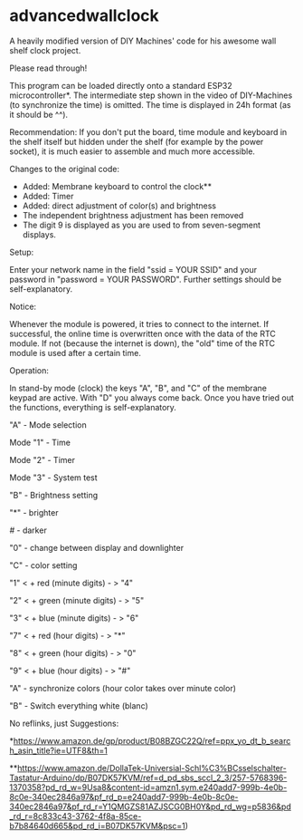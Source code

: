 # advancedwallclock
 A heavily modified version of DIY Machines' code for his awesome wall shelf clock project.

Please read through!

This program can be loaded directly onto a standard ESP32 microcontroller*. The intermediate step shown in the video of DIY-Machines (to synchronize the time) is omitted. The time is displayed in 24h format (as it should be ^^). 

Recommendation: 
If you don't put the board, time module and keyboard in the shelf itself but hidden under the shelf (for example by the power socket), it is much easier to assemble and much more accessible. 

Changes to the original code:
- Added: Membrane keyboard to control the clock**
- Added: Timer
- Added: direct adjustment of color(s) and brightness
- The independent brightness adjustment has been removed
- The digit 9 is displayed as you are used to from seven-segment displays.



Setup:

Enter your network name in the field "ssid = YOUR SSID" and your password in "password = YOUR PASSWORD". Further settings should be self-explanatory. 




Notice:

Whenever the module is powered, it tries to connect to the internet. If successful, the online time is overwritten once with the data of the RTC module. If not (because the internet is down), the "old" time of the RTC module is used after a certain time. 



Operation:

In stand-by mode (clock) the keys "A", "B", and "C" of the membrane keypad are active. With "D" you always come back. Once you have tried out the functions, everything is self-explanatory.


"A" - Mode selection

Mode "1" - Time

Mode "2" - Timer

Mode "3" - System test




"B" - Brightness setting

"*" - brighter 

*#* - darker

"0" - change between display and downlighter




"C" - color setting
   
"1" < +   red (minute digits)   - > "4"

"2" < +   green (minute digits) - > "5"

"3" < +   blue (minute digits)  - > "6"


"7" < +   red (hour digits)     - > "*"

"8" < +   green (hour digits)   - > "0"
 
"9" < +   blue (hour digits)    - > "#"



"A" - synchronize colors (hour color takes over minute color) 

"B" - Switch everything white (blanc)



No reflinks, just Suggestions:

*https://www.amazon.de/gp/product/B08BZGC22Q/ref=ppx_yo_dt_b_search_asin_title?ie=UTF8&th=1

**https://www.amazon.de/DollaTek-Universial-Schl%C3%BCsselschalter-Tastatur-Arduino/dp/B07DK57KVM/ref=d_pd_sbs_sccl_2_3/257-5768396-1370358?pd_rd_w=9Usa8&content-id=amzn1.sym.e240add7-999b-4e0b-8c0e-340ec2846a97&pf_rd_p=e240add7-999b-4e0b-8c0e-340ec2846a97&pf_rd_r=Y1QMGZS81AZJSCG0BH0Y&pd_rd_wg=p5836&pd_rd_r=8c833c43-3762-4f8a-85ce-b7b84640d665&pd_rd_i=B07DK57KVM&psc=1)
